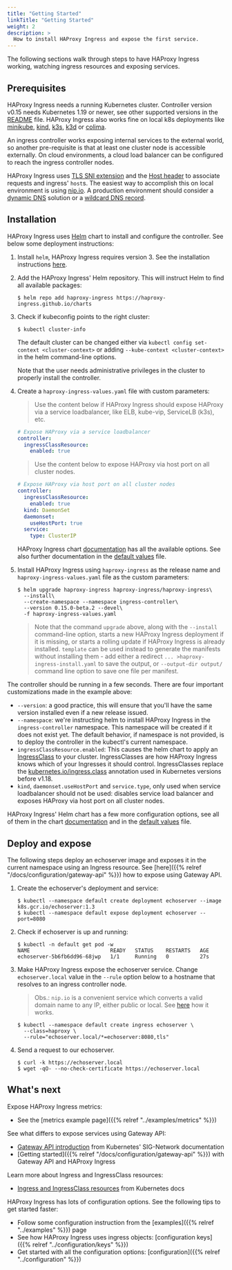 ```yaml
---
title: "Getting Started"
linkTitle: "Getting Started"
weight: 2
description: >
  How to install HAProxy Ingress and expose the first service.
---
```


The following sections walk through steps to have HAProxy Ingress working, watching ingress resources and exposing services.

## Prerequisites

HAProxy Ingress needs a running Kubernetes cluster. Controller version v0.15 needs Kubernetes 1.19 or newer, see other supported versions in the [README](https://github.com/jcmoraisjr/haproxy-ingress/#use-haproxy-ingress) file. HAProxy Ingress also works fine on local k8s deployments like [minikube](https://minikube.sigs.k8s.io), [kind](https://kind.sigs.k8s.io), [k3s](https://k3s.io), [k3d](https://k3d.io) or [colima](https://github.com/abiosoft/colima).

An ingress controller works exposing internal services to the external world, so another pre-requisite is that at least one cluster node is accessible externally. On cloud environments, a cloud load balancer can be configured to reach the ingress controller nodes.

HAProxy Ingress uses [TLS SNI extension](https://en.wikipedia.org/wiki/Server_Name_Indication) and the [Host header](https://developer.mozilla.org/en-US/docs/Web/HTTP/Headers/Host) to associate requests and ingress' `host`s. The easiest way to accomplish this on local environment is using [nip.io](https://nip.io). A production environment should consider a [dynamic DNS](https://en.wikipedia.org/wiki/Dynamic_DNS) solution or a [wildcard DNS record](https://en.wikipedia.org/wiki/Wildcard_DNS_record).

## Installation

HAProxy Ingress uses [Helm](https://helm.sh) chart to install and configure the controller. See below some deployment instructions:

1. Install `helm`, HAProxy Ingress requires version 3. See the installation instructions [here](https://helm.sh/docs/intro/install/).

1. Add the HAProxy Ingress' Helm repository. This will instruct Helm to find all available packages:

    ```
    $ helm repo add haproxy-ingress https://haproxy-ingress.github.io/charts
    ```

1. Check if kubeconfig points to the right cluster:

    ```
    $ kubectl cluster-info
    ```

    The default cluster can be changed either via `kubectl config set-context <cluster-context>` or adding `--kube-context <cluster-context>` in the helm command-line options.

    Note that the user needs administrative privileges in the cluster to properly install the controller.

1. Create a `haproxy-ingress-values.yaml` file with custom parameters:

    > Use the content below if HAProxy Ingress should expose HAProxy via a service loadbalancer, like ELB, kube-vip, ServiceLB (k3s), etc.

    ```yaml
    # Expose HAProxy via a service loadbalancer
    controller:
      ingressClassResource:
        enabled: true
    ```

    > Use the content below to expose HAProxy via host port on all cluster nodes.

    ```yaml
    # Expose HAProxy via host port on all cluster nodes
    controller:
      ingressClassResource:
        enabled: true
      kind: DaemonSet
      daemonset:
        useHostPort: true
      service:
        type: ClusterIP
    ```

    HAProxy Ingress chart [documentation](https://github.com/haproxy-ingress/charts/blob/release-0.15/haproxy-ingress/README.md#configuration) has all the available options. See also further documentation in the [default values](https://github.com/haproxy-ingress/charts/blob/release-0.15/haproxy-ingress/values.yaml) file.

1. Install HAProxy Ingress using `haproxy-ingress` as the release name and `haproxy-ingress-values.yaml` file as the custom parameters:

    ```
    $ helm upgrade haproxy-ingress haproxy-ingress/haproxy-ingress\
      --install\
      --create-namespace --namespace ingress-controller\
      --version 0.15.0-beta.2 --devel\
      -f haproxy-ingress-values.yaml
    ```

    > Note that the command `upgrade` above, along with the `--install` command-line option, starts a new HAProxy Ingress deployment if it is missing, or starts a rolling update if HAProxy Ingress is already installed. `template` can be used instead to generate the manifests without installing them - add either a redirect `... >haproxy-ingress-install.yaml` to save the output, or `--output-dir output/` command line option to save one file per manifest.

The controller should be running in a few seconds. There are four important customizations made in the example above:

* `--version`: a good practice, this will ensure that you'll have the same version installed even if a new release issued.
* `--namespace`: we're instructing helm to install HAProxy Ingress in the `ingress-controller` namespace. This namespace will be created if it does not exist yet. The default behavior, if namespace is not provided, is to deploy the controller in the kubectl's current namespace.
* `ingressClassResource.enabled`: This causes the helm chart to apply an [IngressClass](https://kubernetes.io/docs/concepts/services-networking/ingress/#ingress-class) to your cluster. IngressClasses are how HAProxy Ingress knows which of your Ingresses it should control. IngressClasses replace the [kubernetes.io/ingress.class](https://kubernetes.io/docs/concepts/services-networking/ingress/#deprecated-annotation) annotation used in Kubernetes versions before v1.18.
* `kind`, `daemonset.useHostPort` and `service.type`, only used when service loadbalancer should not be used: disables service load balancer and exposes HAProxy via host port on all cluster nodes.

HAProxy Ingress' Helm chart has a few more configuration options, see all of them in the chart [documentation](https://github.com/haproxy-ingress/charts/blob/release-0.15/haproxy-ingress/README.md) and in the [default values](https://github.com/haproxy-ingress/charts/blob/release-0.15/haproxy-ingress/values.yaml) file.

## Deploy and expose

The following steps deploy an echoserver image and exposes it in the current namespace using an Ingress resource. See [here]({{% relref "/docs/configuration/gateway-api" %}}) how to expose using Gateway API.

1. Create the echoserver's deployment and service:

    ```
    $ kubectl --namespace default create deployment echoserver --image k8s.gcr.io/echoserver:1.3
    $ kubectl --namespace default expose deployment echoserver --port=8080
    ```

1. Check if echoserver is up and running:

    ```
    $ kubectl -n default get pod -w
    NAME                          READY   STATUS    RESTARTS   AGE
    echoserver-5b6fb6dd96-68jwp   1/1     Running   0          27s
    ```

1. Make HAProxy Ingress expose the echoserver service. Change `echoserver.local` value in the `--rule` option below to a hostname that resolves to an ingress controller node.

    > Obs.: `nip.io` is a convenient service which converts a valid domain name to any IP, either public or local. See [here](https://nip.io) how it works.

    ```
    $ kubectl --namespace default create ingress echoserver \
      --class=haproxy \
      --rule="echoserver.local/*=echoserver:8080,tls"
    ```

1. Send a request to our echoserver.

    ```
    $ curl -k https://echoserver.local
    $ wget -qO- --no-check-certificate https://echoserver.local
    ```

## What's next

Expose HAProxy Ingress metrics:

* See the [metrics example page]({{% relref "../examples/metrics" %}})

See what differs to expose services using Gateway API:

* [Gateway API introduction](https://gateway-api.sigs.k8s.io/) from Kubernetes' SIG-Network documentation
* [Getting started]({{% relref "/docs/configuration/gateway-api" %}}) with Gateway API and HAProxy Ingress

Learn more about Ingress and IngressClass resources:

* [Ingress and IngressClass resources](https://kubernetes.io/docs/concepts/services-networking/ingress/) from Kubernetes docs

HAProxy Ingress has lots of configuration options. See the following tips to get started faster:

* Follow some configuration instruction from the [examples]({{% relref "../examples" %}}) page
* See how HAProxy Ingress uses ingress objects: [configuration keys]({{% relref "../configuration/keys" %}})
* Get started with all the configuration options: [configuration]({{% relref "../configuration" %}})
